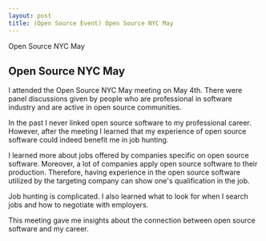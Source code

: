 ```yaml
---
layout: post
title: (Open Source Event) Open Source NYC May
---
```


Open Source NYC May

## Open Source NYC May

I attended the Open Source NYC May meeting on May 4th. There were panel discussions given by people who are professional in software industry and are active in open source communities.

In the past I never linked open source software to my professional career. However, after the meeting I learned that my experience of open source software could indeed benefit me in job hunting.

I learned more about jobs offered by companies specific on open source software. Moreover, a lot of companies apply open source software to their production. Therefore, having experience in the open source software utilized by the targeting company can show one's qualification in the job.

Job hunting is complicated. I also learned what to look for when I search jobs and how to negotiate with employers.

This meeting gave me insights about the connection between open source software and my career.   
